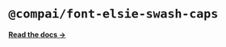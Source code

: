 # `@compai/font-elsie-swash-caps`

[**Read the docs &rarr;**](https://components.ai/docs/typefaces/elsie-swash-caps)
